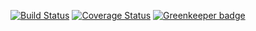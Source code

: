 [![Build Status](https://travis-ci.org/aliemteam/ALiEMU.svg?branch=master)](https://travis-ci.org/aliemteam/ALiEMU)
[![Coverage Status](https://coveralls.io/repos/github/aliemteam/ALiEMU/badge.svg?branch=master)](https://coveralls.io/github/aliemteam/ALiEMU?branch=master) [![Greenkeeper badge](https://badges.greenkeeper.io/aliemteam/ALiEMU.svg)](https://greenkeeper.io/)

